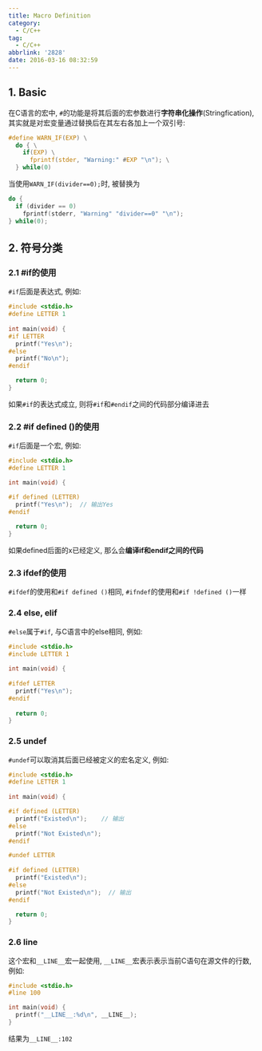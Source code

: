 ```yaml
---
title: Macro Definition
category:
  - C/C++
tag:
  - C/C++
abbrlink: '2828'
date: 2016-03-16 08:32:59
---
```


## 1. Basic
在C语言的宏中, `#`的功能是将其后面的宏参数进行**字符串化操作**(Stringfication), 其实就是对宏变量通过替换后在其左右各加上一个双引号:
```c
#define WARN_IF(EXP) \
  do { \
    if(EXP)	\
      fprintf(stder, "Warning:" #EXP "\n"); \
  } while(0)
```
当使用`WARN_IF(divider==0);`时, 被替换为
```c
do {
  if (divider == 0)
    fprintf(stderr, "Warning" "divider==0" "\n");
} while(0);
```


## 2. 符号分类
### 2.1 #if的使用
`#if`后面是表达式, 例如:
```c
#include <stdio.h>
#define LETTER 1
  
int main(void) {
#if LETTER
  printf("Yes\n");
#else
  printf("No\n");
#endif

  return 0;
}
```
如果`#if`的表达式成立, 则将`#if`和`#endif`之间的代码部分编译进去


### 2.2 #if defined ()的使用
`#if`后面是一个宏, 例如:
```c
#include <stdio.h>
#define LETTER 1

int main(void) {

#if defined (LETTER)
  printf("Yes\n");  // 输出Yes
#endif
  
  return 0;
}
```
如果defined后面的x已经定义, 那么会**编译if和endif之间的代码**

### 2.3 ifdef的使用
`#ifdef`的使用和`#if defined ()`相同, `#ifndef`的使用和`#if !defined ()`一样

### 2.4 else, elif
`#else`属于`#if`, 与C语言中的else相同, 例如:
```c
#include <stdio.h>
#include LETTER 1
  
int main(void) {
  
#ifdef LETTER
  printf("Yes\n");
#endif
  
  return 0;
}
```

### 2.5 undef
`#undef`可以取消其后面已经被定义的宏名定义, 例如:
```c
#include <stdio.h>
#define LETTER 1
  
int main(void) {

#if defined (LETTER)
  printf("Existed\n");    // 输出
#else
  printf("Not Existed\n");
#endif	

#undef LETTER
  
#if defined (LETTER)
  printf("Existed\n");
#else
  printf("Not Existed\n");  // 输出
#endif	

  return 0;
}
```

### 2.6 line
这个宏和`__LINE__`宏一起使用, `__LINE__`宏表示表示当前C语句在源文件的行数, 例如:
```c
#include <stdio.h>
#line 100

int main(void) {
  printf("__LINE__:%d\n", __LINE__);		
}
```
结果为`__LINE__:102`